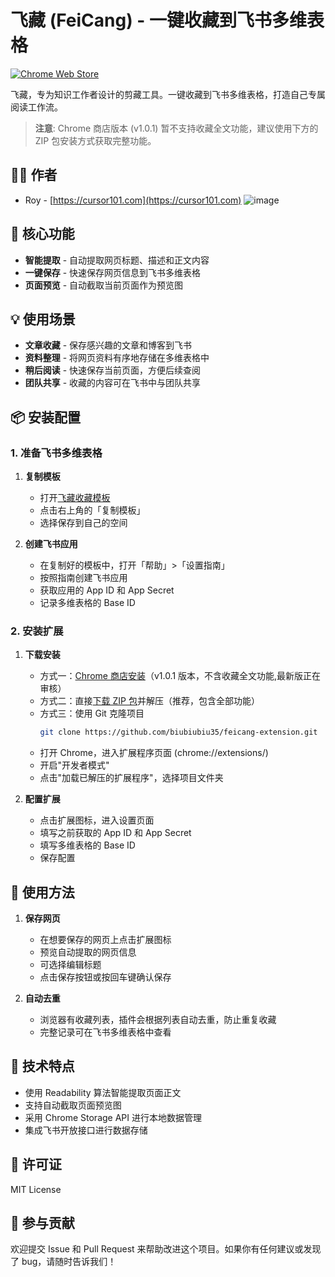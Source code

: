 # 飞藏 (FeiCang) - 一键收藏到飞书多维表格

[![Chrome Web Store](https://img.shields.io/chrome-web-store/v/akphiomifebippogfocekdjbffalcanb?label=Chrome%20Web%20Store&logo=google-chrome&style=flat-square)](https://chromewebstore.google.com/detail/%E9%A3%9E%E8%97%8F/akphiomifebippogfocekdjbffalcanb)

飞藏，专为知识工作者设计的剪藏工具。一键收藏到飞书多维表格，打造自己专属阅读工作流。

> **注意**: Chrome 商店版本 (v1.0.1) 暂不支持收藏全文功能，建议使用下方的 ZIP 包安装方式获取完整功能。

## 👨‍💻 作者

- Roy - [https://cursor101.com](https://cursor101.com)
![image](https://github.com/user-attachments/assets/edd386c3-7a98-41c5-8d71-e0766d16449e)

## 🌟 核心功能

- **智能提取** - 自动提取网页标题、描述和正文内容
- **一键保存** - 快速保存网页信息到飞书多维表格
- **页面预览** - 自动截取当前页面作为预览图

## 💡 使用场景

- **文章收藏** - 保存感兴趣的文章和博客到飞书
- **资料整理** - 将网页资料有序地存储在多维表格中
- **稍后阅读** - 快速保存当前页面，方便后续查阅
- **团队共享** - 收藏的内容可在飞书中与团队共享

## 📦 安装配置

### 1. 准备飞书多维表格

1. **复制模板**
   - 打开[飞藏收藏模板](https://hix35kkq1h.feishu.cn/base/Z4AibpzeXaoUyWsvpf8clqZanCf?table=tblTix3I649vHi6q&view=vewSl681bS)
   - 点击右上角的「复制模板」
   - 选择保存到自己的空间

2. **创建飞书应用**
   - 在复制好的模板中，打开「帮助」>「设置指南」
   - 按照指南创建飞书应用
   - 获取应用的 App ID 和 App Secret
   - 记录多维表格的 Base ID

### 2. 安装扩展

1. **下载安装**
   - 方式一：[Chrome 商店安装](https://chromewebstore.google.com/detail/%E9%A3%9E%E8%97%8F/akphiomifebippogfocekdjbffalcanb)（v1.0.1 版本，不含收藏全文功能,最新版正在审核）
   - 方式二：直接[下载 ZIP 包](https://github.com/biubiubiu35/feicang-extension/archive/refs/heads/main.zip)并解压（推荐，包含全部功能）
   - 方式三：使用 Git 克隆项目
     ```bash
     git clone https://github.com/biubiubiu35/feicang-extension.git
     ```
   - 打开 Chrome，进入扩展程序页面 (chrome://extensions/)
   - 开启"开发者模式"
   - 点击"加载已解压的扩展程序"，选择项目文件夹

2. **配置扩展**
   - 点击扩展图标，进入设置页面
   - 填写之前获取的 App ID 和 App Secret
   - 填写多维表格的 Base ID
   - 保存配置

## 🚀 使用方法

1. **保存网页**
   - 在想要保存的网页上点击扩展图标
   - 预览自动提取的网页信息
   - 可选择编辑标题
   - 点击保存按钮或按回车键确认保存

2. **自动去重**
   - 浏览器有收藏列表，插件会根据列表自动去重，防止重复收藏
   - 完整记录可在飞书多维表格中查看

## 🔧 技术特点

- 使用 Readability 算法智能提取页面正文
- 支持自动截取页面预览图
- 采用 Chrome Storage API 进行本地数据管理
- 集成飞书开放接口进行数据存储

## 📝 许可证

MIT License

## 🤝 参与贡献

欢迎提交 Issue 和 Pull Request 来帮助改进这个项目。如果你有任何建议或发现了 bug，请随时告诉我们！

